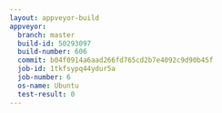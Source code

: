 ```yaml
---
layout: appveyor-build
appveyor:
  branch: master
  build-id: 50293097
  build-number: 606
  commit: b04f0914a6aad266fd765cd2b7e4092c9d90b45f
  job-id: 1tkfsypq44ydur5a
  job-number: 6
  os-name: Ubuntu
  test-result: 0
---
```

